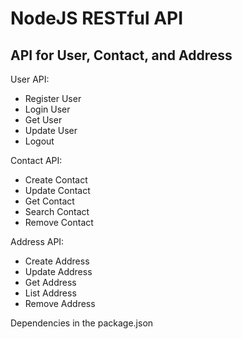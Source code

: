 # NodeJS RESTful API

## API for User, Contact, and Address

User API:
- Register User
- Login User
- Get User
- Update User
- Logout

Contact API:
- Create Contact
- Update Contact
- Get Contact
- Search Contact
- Remove Contact

Address API:
- Create Address
- Update Address
- Get Address
- List Address
- Remove Address

Dependencies in the package.json
